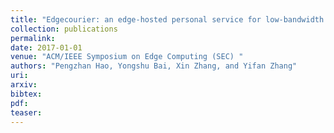 ```yaml
---
title: "Edgecourier: an edge-hosted personal service for low-bandwidth document synchronization in mobile cloud storage services"
collection: publications
permalink: 
date: 2017-01-01
venue: "ACM/IEEE Symposium on Edge Computing (SEC) "
authors: "Pengzhan Hao, Yongshu Bai, Xin Zhang, and Yifan Zhang"
uri: 
arxiv: 
bibtex: 
pdf: 
teaser:  
---
```

